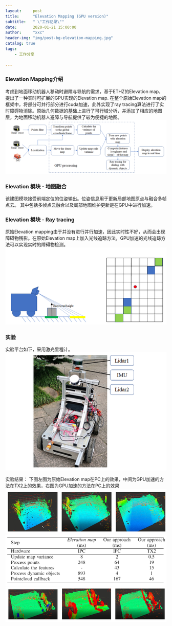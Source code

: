 ```yaml
---
layout:     post
title:      "Elevation Mapping (GPU version)"
subtitle:   " \"工作记录\""
date:       2020-01-21 15:00:00
author:     "xxc"
header-img: "img/post-bg-elevation-mapping.jpg"
catalog: true
tags:
    - 工作分享

---
```

<head>
    <script src="https://cdn.mathjax.org/mathjax/latest/MathJax.js?config=TeX-AMS-MML_HTMLorMML" type="text/javascript"></script>
    <script type="text/x-mathjax-config">
        MathJax.Hub.Config({
            tex2jax: {
            skipTags: ['script', 'noscript', 'style', 'textarea', 'pre'],
            inlineMath: [['$','$']]
            }
        });
    </script>
</head>

### Elevation Mapping介绍
考虑到地面移动机器人移动时避障与导航的需求，基于ETHZ的Elevation map，提出了一种实时可扩展的GPU实现的Elevation map. 在整个原始Elevation map的框架中，将部分可并行部分进行cuda加速，此外实现了ray tracing算法进行了实时障碍物消除。原始几何数据的基础上进行了可行域分析，并添加了相应的地图层，为地面移动机器人避障与导航提供了较为便捷的地图。
![elevation-architecture](/img/in-post/post-elevation-mapping/post-architecture.png)

### Elevation 模块 - 地图融合
该建图模块接受前端定位的位姿输出。位姿信息用于更新局部地图原点与融合多帧点云。
其中包括多帧点云融合以及局部地图维护更新是在GPU中进行加速。

### Elevation 模块 - Ray tracing
原始Elevation mapping由于并没有进行并行加速，因此实时性不好，从而会出现障碍物残影。在原始Elevation map上加入光线追踪方法，GPU加速的光线追踪方法可以实现实时的障碍物检测。
![ray-tracing](/img/in-post/post-elevation-mapping/post-ray-tracing.png)

### 实验
实验平台如下，采用激光里程计。
![experiment](/img/in-post/post-elevation-mapping/post-experiment.png)

实验结果：
下图左图为原始Elevation map在PC上的效果，中间为GPU加速的方法在TX2上的效果，右图为GPU加速的方法在PC上的效果
![experiment-map](/img/in-post/post-elevation-mapping/post-map.png)
![experiment-table](/img/in-post/post-elevation-mapping/post-table.png)
![experiment-drivable](/img/in-post/post-elevation-mapping/post-drivable.png)
